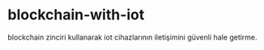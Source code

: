 # blockchain-with-iot
blockchain zinciri kullanarak iot cihazlarının iletişimini güvenli hale getirme.
